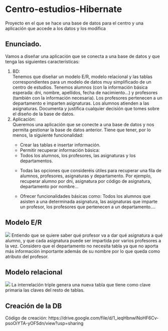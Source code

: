 # Centro-estudios-Hibernate
Proyecto en el que se hace una base de datos para el centro y una aplicación que accede a los datos y los modifica
<!--https://docs.google.com/document/d/1DcK1GxR6Uccbla7L3Pi4PzJ1eG4iy5fiQ9_iqHW_fXY/edit?usp=sharing -->

<h2>Enunciado.</h2>
Vamos a diseñar una aplicación que se conecta a una base de datos y que tenga las siguientes características: 
<ol>
  <li>BD:</li>
Tenemos que diseñar un modelo E/R, modelo relacional y las tablas correspondientes para un modelo de datos muy simplificado de un centro de estudios. Tenemos alumnos (con la información básica esperada: dni, nombre, apellidos, fecha de nacimiento…) y profesores (también con la información necesaria). Los profesores pertenecen a un departamento e imparten asignaturas. Los alumnos atienden a las asignaturas. Documenta y justifica cualquier decisión que tomes sobre el diseño de la base de datos.
<li> Aplicación:</li>
Queremos una aplicación que se conecte a una base de datos y nos permita gestionar la base de datos anterior. Tiene que tener, por lo menos, la siguiente funcionalidad:
    <ul>
      <li>
 Crear las tablas e insertar información. 
</li>
   <li> 
Permitir recuperar información básica: 
     </li>
     <li>
 Todos los alumnos, los profesores, las asignaturas y los departamentos. 
       </li>
       <li>
         
 Todas las opciones que consideréis útiles para recuperar una fila de alumnos, profesores, asignaturas y departamento. Por ejemplo, recuperar alumno por dni, asignatura por código de asignatura, departamento por nombre… 
         </li>
         <li>
 Ofrecer funcionalidades básicas como: Todos los alumnos que asisten a una determinada asignatura, las asignaturas que imparte un profesor, los profesores que pertenecen a un departamento….
           
  
  </ol>
  <h2>Modelo E/R</h2>
 <img src="https://user-images.githubusercontent.com/81094589/141323030-e94a124b-054d-48a2-b7ab-3117174194fd.png">
Entiendo que se quiere saber qué profesor va a dar qué asignatura a qué alumno, y que cada asignatura puede ser impartida por varios profesores a la vez.
Considero que el departamento no necesita tabla ya que no aporta más información importante además de su nombre por lo que queda como atributo del profesor.

  <h2>Modelo relacional</h2>
<img src="https://user-images.githubusercontent.com/81094589/141324177-479487fe-56ef-4db4-9db5-cb4dd620acbb.png">
  La interrelación triple genera una nueva tabla que tiene como clave primaria las claves del resto de tablas.
  
  <h2>Creación de la DB</h2>
Código de creación: 
https://drive.google.com/file/d/1_ieqHbnwlNoHF6Cv-psoOiYTA-yOF5dn/view?usp=sharing 
